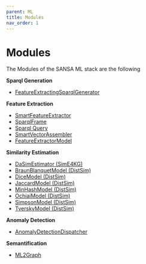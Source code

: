 ```yaml
---
parent: ML
title: Modules
nav_order: 1
---
```

# Modules
The Modules of the SANSA ML stack are the following

**Sparql Generation**
- [FeatureExtractingSparqlGenerator](https://github.com/SANSA-Stack/SANSA-Stack/blob/develop/sansa-ml/README.md#literal2feature-autosparql-generation-for-feature-extraction)
 
**Feature Extraction**
- [SmartFeatureExtractor](https://github.com/SANSA-Stack/SANSA-Stack/blob/develop/sansa-ml/README.md#smartfeatureextractor)
- [SparqlFrame](https://github.com/SANSA-Stack/SANSA-Stack/blob/develop/sansa-ml/README.md#sparqlframe-feature-extractor)
- [Sparql Query](https://github.com/SANSA-Stack/SANSA-Stack/blob/develop/sansa-ml/README.md#sparql-transformer)
- [SmartVectorAssembler](https://github.com/SANSA-Stack/SANSA-Stack/blob/develop/sansa-ml/README.md#smart-vector-assembler)
- [FeatureExtractorModel](https://github.com/SANSA-Stack/SANSA-Stack/blob/develop/sansa-ml/README.md#feature-based-semantic-similarity-estimations)
 
**Similarity Estimation**
- [DaSimEstimator (SimE4KG)](https://github.com/SANSA-Stack/SANSA-Stack/blob/develop/sansa-ml/README.md#sime4kg-transformer)
- [BraunBlanquetModel (DistSim)](https://github.com/SANSA-Stack/SANSA-Stack/blob/develop/sansa-ml/README.md#feature-based-semantic-similarity-estimations)
- [DiceModel (DistSim)](https://github.com/SANSA-Stack/SANSA-Stack/blob/develop/sansa-ml/README.md#feature-based-semantic-similarity-estimations)
- [JaccardModel (DistSim)](https://github.com/SANSA-Stack/SANSA-Stack/blob/develop/sansa-ml/README.md#feature-based-semantic-similarity-estimations)
- [MinHashModel (DistSim)](https://github.com/SANSA-Stack/SANSA-Stack/blob/develop/sansa-ml/README.md#feature-based-semantic-similarity-estimations)
- [OchiaiModel (DistSim)](https://github.com/SANSA-Stack/SANSA-Stack/blob/develop/sansa-ml/README.md#feature-based-semantic-similarity-estimations)
- [SimpsonModel (DistSim)](https://github.com/SANSA-Stack/SANSA-Stack/blob/develop/sansa-ml/README.md#feature-based-semantic-similarity-estimations)
- [TverskyModel (DistSim)](https://github.com/SANSA-Stack/SANSA-Stack/blob/develop/sansa-ml/README.md#feature-based-semantic-similarity-estimations)

**Anomaly Detection**
- [AnomalyDetectionDispatcher](https://github.com/SANSA-Stack/SANSA-Stack/tree/feature/distad/sansa-ml#distad-distributed-anomaly-detection)

**Semantification**
- [ML2Graph](https://github.com/SANSA-Stack/SANSA-Stack/blob/develop/sansa-ml/README.md#ml2graph)
